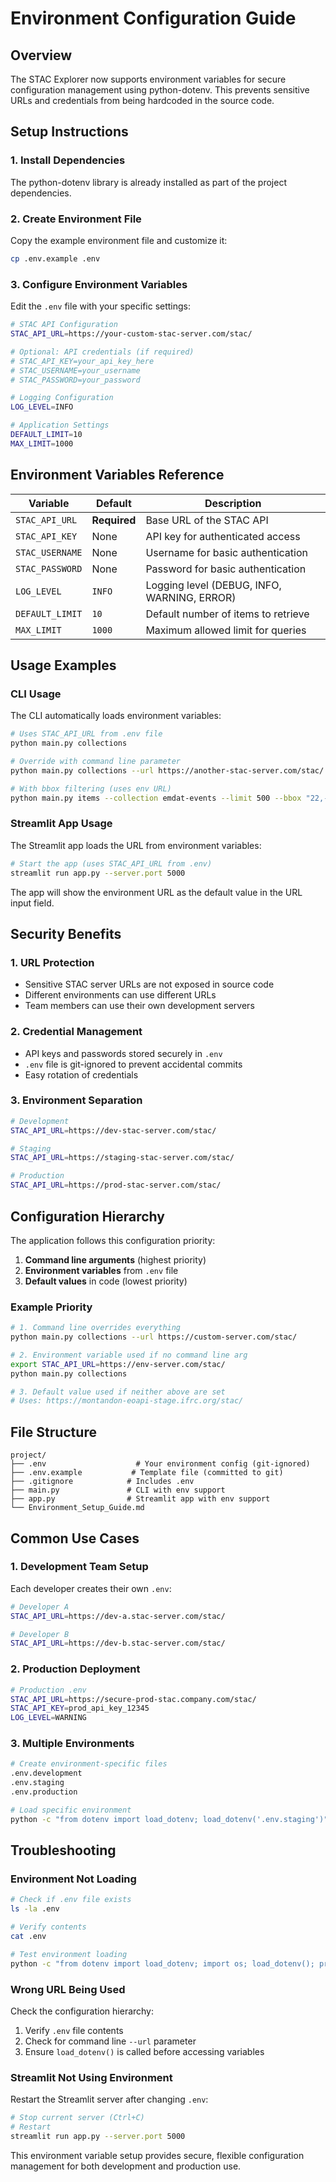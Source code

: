 # Environment Configuration Guide

## Overview
The STAC Explorer now supports environment variables for secure configuration management using python-dotenv. This prevents sensitive URLs and credentials from being hardcoded in the source code.

## Setup Instructions

### 1. Install Dependencies
The python-dotenv library is already installed as part of the project dependencies.

### 2. Create Environment File
Copy the example environment file and customize it:

```bash
cp .env.example .env
```

### 3. Configure Environment Variables

Edit the `.env` file with your specific settings:

```bash
# STAC API Configuration
STAC_API_URL=https://your-custom-stac-server.com/stac/

# Optional: API credentials (if required)
# STAC_API_KEY=your_api_key_here
# STAC_USERNAME=your_username
# STAC_PASSWORD=your_password

# Logging Configuration
LOG_LEVEL=INFO

# Application Settings
DEFAULT_LIMIT=10
MAX_LIMIT=1000
```

## Environment Variables Reference

| Variable | Default | Description |
|----------|---------|-------------|
| `STAC_API_URL` | **Required** | Base URL of the STAC API |
| `STAC_API_KEY` | None | API key for authenticated access |
| `STAC_USERNAME` | None | Username for basic authentication |
| `STAC_PASSWORD` | None | Password for basic authentication |
| `LOG_LEVEL` | `INFO` | Logging level (DEBUG, INFO, WARNING, ERROR) |
| `DEFAULT_LIMIT` | `10` | Default number of items to retrieve |
| `MAX_LIMIT` | `1000` | Maximum allowed limit for queries |

## Usage Examples

### CLI Usage
The CLI automatically loads environment variables:

```bash
# Uses STAC_API_URL from .env file
python main.py collections

# Override with command line parameter
python main.py collections --url https://another-stac-server.com/stac/

# With bbox filtering (uses env URL)
python main.py items --collection emdat-events --limit 500 --bbox "22,-12,52,23"
```

### Streamlit App Usage
The Streamlit app loads the URL from environment variables:

```bash
# Start the app (uses STAC_API_URL from .env)
streamlit run app.py --server.port 5000
```

The app will show the environment URL as the default value in the URL input field.

## Security Benefits

### 1. URL Protection
- Sensitive STAC server URLs are not exposed in source code
- Different environments can use different URLs
- Team members can use their own development servers

### 2. Credential Management
- API keys and passwords stored securely in `.env`
- `.env` file is git-ignored to prevent accidental commits
- Easy rotation of credentials

### 3. Environment Separation
```bash
# Development
STAC_API_URL=https://dev-stac-server.com/stac/

# Staging  
STAC_API_URL=https://staging-stac-server.com/stac/

# Production
STAC_API_URL=https://prod-stac-server.com/stac/
```

## Configuration Hierarchy

The application follows this configuration priority:

1. **Command line arguments** (highest priority)
2. **Environment variables** from `.env` file
3. **Default values** in code (lowest priority)

### Example Priority
```bash
# 1. Command line overrides everything
python main.py collections --url https://custom-server.com/stac/

# 2. Environment variable used if no command line arg
export STAC_API_URL=https://env-server.com/stac/
python main.py collections

# 3. Default value used if neither above are set
# Uses: https://montandon-eoapi-stage.ifrc.org/stac/
```

## File Structure

```
project/
├── .env                    # Your environment config (git-ignored)
├── .env.example           # Template file (committed to git)
├── .gitignore            # Includes .env
├── main.py               # CLI with env support
├── app.py                # Streamlit app with env support
└── Environment_Setup_Guide.md
```

## Common Use Cases

### 1. Development Team Setup
Each developer creates their own `.env`:

```bash
# Developer A
STAC_API_URL=https://dev-a.stac-server.com/stac/

# Developer B  
STAC_API_URL=https://dev-b.stac-server.com/stac/
```

### 2. Production Deployment
```bash
# Production .env
STAC_API_URL=https://secure-prod-stac.company.com/stac/
STAC_API_KEY=prod_api_key_12345
LOG_LEVEL=WARNING
```

### 3. Multiple Environments
```bash
# Create environment-specific files
.env.development
.env.staging  
.env.production

# Load specific environment
python -c "from dotenv import load_dotenv; load_dotenv('.env.staging')"
```

## Troubleshooting

### Environment Not Loading
```bash
# Check if .env file exists
ls -la .env

# Verify contents
cat .env

# Test environment loading
python -c "from dotenv import load_dotenv; import os; load_dotenv(); print(os.getenv('STAC_API_URL'))"
```

### Wrong URL Being Used
Check the configuration hierarchy:
1. Verify `.env` file contents
2. Check for command line `--url` parameter
3. Ensure `load_dotenv()` is called before accessing variables

### Streamlit Not Using Environment
Restart the Streamlit server after changing `.env`:
```bash
# Stop current server (Ctrl+C)
# Restart
streamlit run app.py --server.port 5000
```

This environment variable setup provides secure, flexible configuration management for both development and production use.